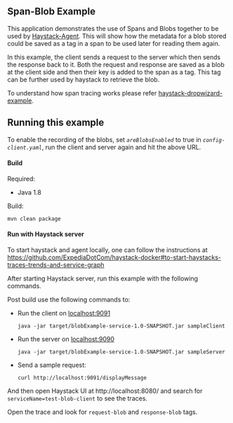 ## Span-Blob Example

This application demonstrates the use of Spans and Blobs together to be used by [Haystack-Agent](https://github.com/ExpediaDotCom/haystack-agent). This will show how the metadata for a blob stored could be saved as a tag in a span to be used later for reading them again.

In this example, the client sends a request to the server which then sends the response back to it. Both the request and response are saved as a blob at the client side and then their key is added to the span as a tag. This tag can be further used by haystack to retrieve the blob.


To understand how span tracing works please refer [haystack-dropwizard-example](https://github.com/ExpediaDotCom/haystack-dropwizard-example).
 
 ## Running this example
 
 To enable the recording of the blobs, set _`areBlobsEnabled`_ to true in _`config-client.yaml`_, run the client and server again and hit the above URL.
 
 #### Build
 
 Required:
 *  Java 1.8
 
  Build:

```mvn clean package```
 
 #### Run with Haystack server
 
 To start haystack and agent locally, one can follow the instructions at https://github.com/ExpediaDotCom/haystack-docker#to-start-haystacks-traces-trends-and-service-graph

After starting Haystack server, run this example with the following commands.

Post build use the following commands to:

 * Run the client on [localhost:9091](http://localhost:9091)

    ```java -jar target/blobExample-service-1.0-SNAPSHOT.jar sampleClient```

 * Run the server on [localhost:9090](http://localhost:9090)

    ```java -jar target/blobExample-service-1.0-SNAPSHOT.jar sampleServer```
 
 * Send a sample request:
 
    ```curl http://localhost:9091/displayMessage```
    
And then open Haystack UI at http://localhost:8080/ and search for `serviceName=test-blob-client` to see the traces.

Open the trace and look for `request-blob` and `response-blob` tags.


 
 